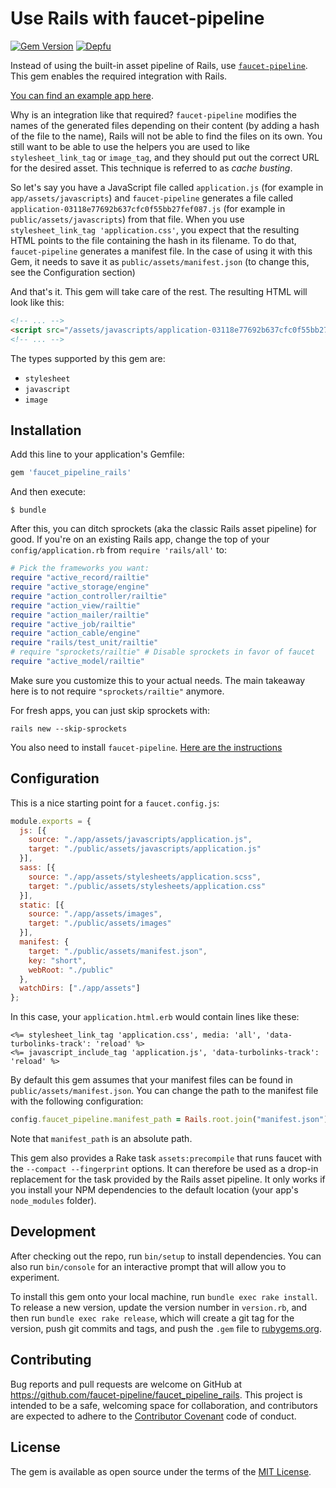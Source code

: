 # Use Rails with faucet-pipeline

[![Gem Version](https://badge.fury.io/rb/faucet_pipeline_rails.svg)](https://badge.fury.io/rb/faucet_pipeline_rails)
[![Depfu](https://badges.depfu.com/badges/b4c249c5f46c9aacee1d821248319101/overview.svg)](https://depfu.com/github/faucet-pipeline/faucet_pipeline_rails?project_id=5904)

Instead of using the built-in asset pipeline of Rails, use
[`faucet-pipeline`](https://github.com/faucet-pipeline/faucet-pipeline). This
gem enables the required integration with Rails.

[You can find an example app
here](https://github.com/faucet-pipeline/faucet_pipeline_rails_example).

Why is an integration like that required? `faucet-pipeline` modifies the names
of the generated files depending on their content (by adding a hash of the file
to the name), Rails will not be able to find the files on its own. You still
want to be able to use the helpers you are used to like `stylesheet_link_tag`
or `image_tag`, and they should put out the correct URL for the desired asset.
This technique is referred to as *cache busting*.

So let's say you have a JavaScript file called `application.js` (for example in
`app/assets/javascripts`) and `faucet-pipeline` generates a file called
`application-03118e77692b637cfc0f55bb27fef087.js` (for example in
`public/assets/javascripts`) from that file. When you use `stylesheet_link_tag
'application.css'`, you expect that the resulting HTML points to the file
containing the hash in its filename. To do that, `faucet-pipeline` generates a
manifest file. In the case of using it with this Gem, it needs to save it as
`public/assets/manifest.json` (to change this, see the Configuration section)

And that's it. This gem will take care of the rest. The resulting HTML will
look like this:

```html
<!-- ... -->
<script src="/assets/javascripts/application-03118e77692b637cfc0f55bb27fef087.js" data-turbolinks-track="reload"></script>
<!-- ... -->
```

The types supported by this gem are:

* `stylesheet`
* `javascript`
* `image`

## Installation

Add this line to your application's Gemfile:

```ruby
gem 'faucet_pipeline_rails'
```

And then execute:

```
$ bundle
```

After this, you can ditch sprockets (aka the classic Rails asset pipeline)
for good. If you're on an existing Rails app, change the top of your
`config/application.rb` from `require 'rails/all'` to:

```ruby
# Pick the frameworks you want:
require "active_record/railtie"
require "active_storage/engine"
require "action_controller/railtie"
require "action_view/railtie"
require "action_mailer/railtie"
require "active_job/railtie"
require "action_cable/engine"
require "rails/test_unit/railtie"
# require "sprockets/railtie" # Disable sprockets in favor of faucet
require "active_model/railtie"
```

Make sure you customize this to your actual needs. The main takeaway here is
to not require `"sprockets/railtie"` anymore.

For fresh apps, you can just skip sprockets with:

    rails new --skip-sprockets

You also need to install `faucet-pipeline`.
[Here are the instructions](http://www.faucet-pipeline.org)

## Configuration

This is a nice starting point for a `faucet.config.js`:

```js
module.exports = {
  js: [{
    source: "./app/assets/javascripts/application.js",
    target: "./public/assets/javascripts/application.js"
  }],
  sass: [{
    source: "./app/assets/stylesheets/application.scss",
    target: "./public/assets/stylesheets/application.css"
  }],
  static: [{
    source: "./app/assets/images",
    target: "./public/assets/images"
  }],
  manifest: {
    target: "./public/assets/manifest.json",
    key: "short",
    webRoot: "./public"
  },
  watchDirs: ["./app/assets"]
};
```

In this case, your `application.html.erb` would contain lines like these:

```erb
<%= stylesheet_link_tag 'application.css', media: 'all', 'data-turbolinks-track': 'reload' %>
<%= javascript_include_tag 'application.js', 'data-turbolinks-track': 'reload' %>
```

By default this gem assumes that your manifest files can be found in
`public/assets/manifest.json`. You can change the path to the manifest
file with the following configuration:

```ruby
config.faucet_pipeline.manifest_path = Rails.root.join("manifest.json")
```

Note that `manifest_path` is an absolute path.

This gem also provides a Rake task `assets:precompile` that runs faucet with the
`--compact --fingerprint` options. It can therefore be used as a drop-in replacement
for the task provided by the Rails asset pipeline. It only works if you install
your NPM dependencies to the default location (your app's `node_modules` folder).

## Development

After checking out the repo, run `bin/setup` to install dependencies. You can
also run `bin/console` for an interactive prompt that will allow you to
experiment.

To install this gem onto your local machine, run `bundle exec rake install`. To
release a new version, update the version number in `version.rb`, and then run
`bundle exec rake release`, which will create a git tag for the version, push
git commits and tags, and push the `.gem` file to
[rubygems.org](https://rubygems.org).

## Contributing

Bug reports and pull requests are welcome on GitHub at
https://github.com/faucet-pipeline/faucet_pipeline_rails. This project is
intended to be a safe, welcoming space for collaboration, and contributors are
expected to adhere to the [Contributor
Covenant](http://contributor-covenant.org) code of conduct.

## License

The gem is available as open source under the terms of the [MIT
License](http://opensource.org/licenses/MIT).
